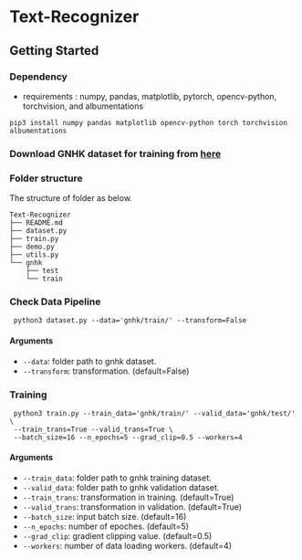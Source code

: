 # Text-Recognizer

## Getting Started
### Dependency
- requirements : numpy, pandas, matplotlib, pytorch, opencv-python, torchvision, and albumentations
```
pip3 install numpy pandas matplotlib opencv-python torch torchvision albumentations
```

### Download GNHK dataset for training from [here](https://www.goodnotes.com/gnhk)

### Folder structure

The structure of folder as below.

```
Text-Recognizer
├── README.md
├── dataset.py
├── train.py
├── demo.py
├── utils.py
└── gnhk
    ├── test
    └── train
```

### Check Data Pipeline

```
 python3 dataset.py --data='gnhk/train/' --transform=False 
```
#### Arguments
* `--data`: folder path to gnhk dataset.
* `--transform`: transformation. (default=False)


### Training

```
 python3 train.py --train_data='gnhk/train/' --valid_data='gnhk/test/' \
 --train_trans=True --valid_trans=True \
 --batch_size=16 --n_epochs=5 --grad_clip=0.5 --workers=4
```
#### Arguments
* `--train_data`: folder path to gnhk training dataset.
* `--valid_data`: folder path to gnhk validation dataset.
* `--train_trans`: transformation in training. (default=True)
* `--valid_trans`: transformation in validation. (default=True)
* `--batch_size`: input batch size. (default=16)
* `--n_epochs`: number of epoches. (default=5)
* `--grad_clip`: gradient clipping value. (default=0.5)
* `--workers`: number of data loading workers. (default=4)






